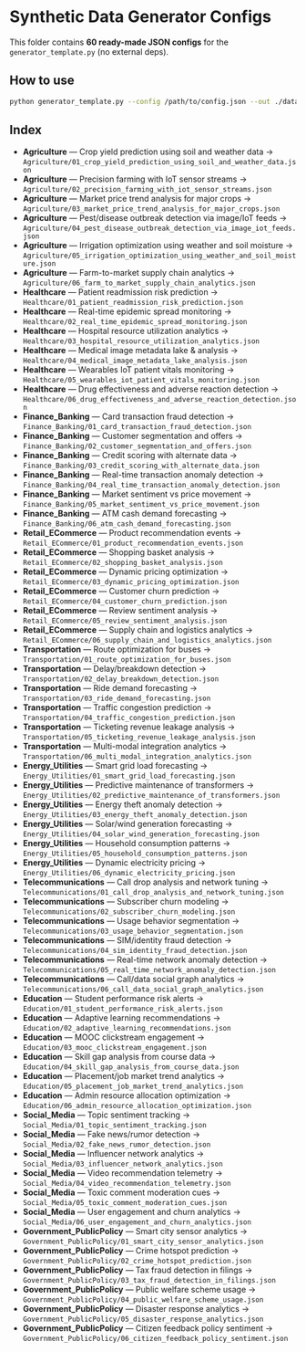 # Synthetic Data Generator Configs

This folder contains **60 ready-made JSON configs** for the `generator_template.py` (no external deps).

## How to use
```bash
python generator_template.py --config /path/to/config.json --out ./data.csv --n 500000 --format csv --seed 123
```

## Index
- **Agriculture** — Crop yield prediction using soil and weather data → `Agriculture/01_crop_yield_prediction_using_soil_and_weather_data.json`
- **Agriculture** — Precision farming with IoT sensor streams → `Agriculture/02_precision_farming_with_iot_sensor_streams.json`
- **Agriculture** — Market price trend analysis for major crops → `Agriculture/03_market_price_trend_analysis_for_major_crops.json`
- **Agriculture** — Pest/disease outbreak detection via image/IoT feeds → `Agriculture/04_pest_disease_outbreak_detection_via_image_iot_feeds.json`
- **Agriculture** — Irrigation optimization using weather and soil moisture → `Agriculture/05_irrigation_optimization_using_weather_and_soil_moisture.json`
- **Agriculture** — Farm-to-market supply chain analytics → `Agriculture/06_farm_to_market_supply_chain_analytics.json`
- **Healthcare** — Patient readmission risk prediction → `Healthcare/01_patient_readmission_risk_prediction.json`
- **Healthcare** — Real-time epidemic spread monitoring → `Healthcare/02_real_time_epidemic_spread_monitoring.json`
- **Healthcare** — Hospital resource utilization analytics → `Healthcare/03_hospital_resource_utilization_analytics.json`
- **Healthcare** — Medical image metadata lake & analysis → `Healthcare/04_medical_image_metadata_lake_analysis.json`
- **Healthcare** — Wearables IoT patient vitals monitoring → `Healthcare/05_wearables_iot_patient_vitals_monitoring.json`
- **Healthcare** — Drug effectiveness and adverse reaction detection → `Healthcare/06_drug_effectiveness_and_adverse_reaction_detection.json`
- **Finance_Banking** — Card transaction fraud detection → `Finance_Banking/01_card_transaction_fraud_detection.json`
- **Finance_Banking** — Customer segmentation and offers → `Finance_Banking/02_customer_segmentation_and_offers.json`
- **Finance_Banking** — Credit scoring with alternate data → `Finance_Banking/03_credit_scoring_with_alternate_data.json`
- **Finance_Banking** — Real-time transaction anomaly detection → `Finance_Banking/04_real_time_transaction_anomaly_detection.json`
- **Finance_Banking** — Market sentiment vs price movement → `Finance_Banking/05_market_sentiment_vs_price_movement.json`
- **Finance_Banking** — ATM cash demand forecasting → `Finance_Banking/06_atm_cash_demand_forecasting.json`
- **Retail_ECommerce** — Product recommendation events → `Retail_ECommerce/01_product_recommendation_events.json`
- **Retail_ECommerce** — Shopping basket analysis → `Retail_ECommerce/02_shopping_basket_analysis.json`
- **Retail_ECommerce** — Dynamic pricing optimization → `Retail_ECommerce/03_dynamic_pricing_optimization.json`
- **Retail_ECommerce** — Customer churn prediction → `Retail_ECommerce/04_customer_churn_prediction.json`
- **Retail_ECommerce** — Review sentiment analysis → `Retail_ECommerce/05_review_sentiment_analysis.json`
- **Retail_ECommerce** — Supply chain and logistics analytics → `Retail_ECommerce/06_supply_chain_and_logistics_analytics.json`
- **Transportation** — Route optimization for buses → `Transportation/01_route_optimization_for_buses.json`
- **Transportation** — Delay/breakdown detection → `Transportation/02_delay_breakdown_detection.json`
- **Transportation** — Ride demand forecasting → `Transportation/03_ride_demand_forecasting.json`
- **Transportation** — Traffic congestion prediction → `Transportation/04_traffic_congestion_prediction.json`
- **Transportation** — Ticketing revenue leakage analysis → `Transportation/05_ticketing_revenue_leakage_analysis.json`
- **Transportation** — Multi-modal integration analytics → `Transportation/06_multi_modal_integration_analytics.json`
- **Energy_Utilities** — Smart grid load forecasting → `Energy_Utilities/01_smart_grid_load_forecasting.json`
- **Energy_Utilities** — Predictive maintenance of transformers → `Energy_Utilities/02_predictive_maintenance_of_transformers.json`
- **Energy_Utilities** — Energy theft anomaly detection → `Energy_Utilities/03_energy_theft_anomaly_detection.json`
- **Energy_Utilities** — Solar/wind generation forecasting → `Energy_Utilities/04_solar_wind_generation_forecasting.json`
- **Energy_Utilities** — Household consumption patterns → `Energy_Utilities/05_household_consumption_patterns.json`
- **Energy_Utilities** — Dynamic electricity pricing → `Energy_Utilities/06_dynamic_electricity_pricing.json`
- **Telecommunications** — Call drop analysis and network tuning → `Telecommunications/01_call_drop_analysis_and_network_tuning.json`
- **Telecommunications** — Subscriber churn modeling → `Telecommunications/02_subscriber_churn_modeling.json`
- **Telecommunications** — Usage behavior segmentation → `Telecommunications/03_usage_behavior_segmentation.json`
- **Telecommunications** — SIM/identity fraud detection → `Telecommunications/04_sim_identity_fraud_detection.json`
- **Telecommunications** — Real-time network anomaly detection → `Telecommunications/05_real_time_network_anomaly_detection.json`
- **Telecommunications** — Call/data social graph analytics → `Telecommunications/06_call_data_social_graph_analytics.json`
- **Education** — Student performance risk alerts → `Education/01_student_performance_risk_alerts.json`
- **Education** — Adaptive learning recommendations → `Education/02_adaptive_learning_recommendations.json`
- **Education** — MOOC clickstream engagement → `Education/03_mooc_clickstream_engagement.json`
- **Education** — Skill gap analysis from course data → `Education/04_skill_gap_analysis_from_course_data.json`
- **Education** — Placement/job market trend analytics → `Education/05_placement_job_market_trend_analytics.json`
- **Education** — Admin resource allocation optimization → `Education/06_admin_resource_allocation_optimization.json`
- **Social_Media** — Topic sentiment tracking → `Social_Media/01_topic_sentiment_tracking.json`
- **Social_Media** — Fake news/rumor detection → `Social_Media/02_fake_news_rumor_detection.json`
- **Social_Media** — Influencer network analytics → `Social_Media/03_influencer_network_analytics.json`
- **Social_Media** — Video recommendation telemetry → `Social_Media/04_video_recommendation_telemetry.json`
- **Social_Media** — Toxic comment moderation cues → `Social_Media/05_toxic_comment_moderation_cues.json`
- **Social_Media** — User engagement and churn analytics → `Social_Media/06_user_engagement_and_churn_analytics.json`
- **Government_PublicPolicy** — Smart city sensor analytics → `Government_PublicPolicy/01_smart_city_sensor_analytics.json`
- **Government_PublicPolicy** — Crime hotspot prediction → `Government_PublicPolicy/02_crime_hotspot_prediction.json`
- **Government_PublicPolicy** — Tax fraud detection in filings → `Government_PublicPolicy/03_tax_fraud_detection_in_filings.json`
- **Government_PublicPolicy** — Public welfare scheme usage → `Government_PublicPolicy/04_public_welfare_scheme_usage.json`
- **Government_PublicPolicy** — Disaster response analytics → `Government_PublicPolicy/05_disaster_response_analytics.json`
- **Government_PublicPolicy** — Citizen feedback policy sentiment → `Government_PublicPolicy/06_citizen_feedback_policy_sentiment.json`
